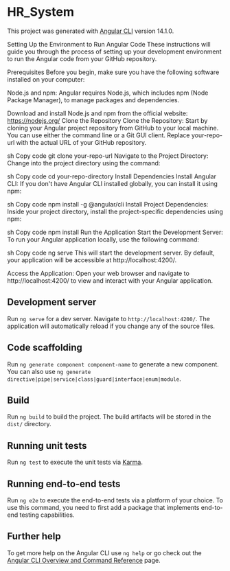 # HR_System

This project was generated with [Angular CLI](https://github.com/angular/angular-cli) version 14.1.0.

Setting Up the Environment to Run Angular Code
These instructions will guide you through the process of setting up your development environment to run the Angular code from your GitHub repository.

Prerequisites
Before you begin, make sure you have the following software installed on your computer:

Node.js and npm: Angular requires Node.js, which includes npm (Node Package Manager), to manage packages and dependencies.

Download and install Node.js and npm from the official website: https://nodejs.org/
Clone the Repository
Clone the Repository: Start by cloning your Angular project repository from GitHub to your local machine. You can use either the command line or a Git GUI client. Replace your-repo-url with the actual URL of your GitHub repository.

sh
Copy code
git clone your-repo-url
Navigate to the Project Directory: Change into the project directory using the command:

sh
Copy code
cd your-repo-directory
Install Dependencies
Install Angular CLI: If you don't have Angular CLI installed globally, you can install it using npm:

sh
Copy code
npm install -g @angular/cli
Install Project Dependencies: Inside your project directory, install the project-specific dependencies using npm:

sh
Copy code
npm install
Run the Application
Start the Development Server: To run your Angular application locally, use the following command:

sh
Copy code
ng serve
This will start the development server. By default, your application will be accessible at http://localhost:4200/.

Access the Application: Open your web browser and navigate to http://localhost:4200/ to view and interact with your Angular application.

## Development server

Run `ng serve` for a dev server. Navigate to `http://localhost:4200/`. The application will automatically reload if you change any of the source files.

## Code scaffolding

Run `ng generate component component-name` to generate a new component. You can also use `ng generate directive|pipe|service|class|guard|interface|enum|module`.

## Build

Run `ng build` to build the project. The build artifacts will be stored in the `dist/` directory.

## Running unit tests

Run `ng test` to execute the unit tests via [Karma](https://karma-runner.github.io).

## Running end-to-end tests

Run `ng e2e` to execute the end-to-end tests via a platform of your choice. To use this command, you need to first add a package that implements end-to-end testing capabilities.

## Further help

To get more help on the Angular CLI use `ng help` or go check out the [Angular CLI Overview and Command Reference](https://angular.io/cli) page.
